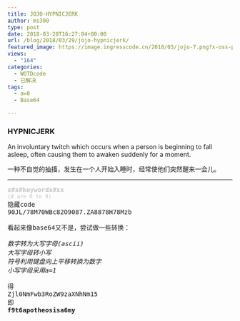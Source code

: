 ```yaml
---
title: JOJO-HYPNICJERK
author: ms300
type: post
date: 2018-03-28T16:27:04+00:00
url: /blog/2018/03/29/jojo-hypnicjerk/
featured_image: https://image.ingresscode.cn/2018/03/jojo-7.png?x-oss-process=image/resize,m_fill,w_589,h_220
views:
  - "164"
categories:
  - WOTDcode
  - 已解决
tags:
  - a=0
  - Base64

---
```

### HYPNICJERK

<span data-sheets-value="{&quot;1&quot;:2,&quot;2&quot;:&quot;An involuntary twitch which occurs when a person is beginning to fall asleep, often causing them to awaken suddenly for a moment.&quot;}" data-sheets-userformat="{&quot;2&quot;:513,&quot;3&quot;:[null,0],&quot;12&quot;:0}">An involuntary twitch which occurs when a person is beginning to fall asleep, often causing them to awaken suddenly for a moment.</span>

一种不自觉的抽搐，发生在一个人开始入睡时，经常使他们突然醒来一会儿。

<!--more-->

* * *

<pre><span style="color: #c4c4c4;"><b>x#x#keywordx#xx</b></span>
<span style="color: #c4c4c4;"><small>(# are 0 to 9)</small></span>
隐藏code
<span data-sheets-value="{&quot;1&quot;:2,&quot;2&quot;:&quot;90JL/78M70WBc82O9087.ZA8878H78Mzb&quot;}" data-sheets-userformat="{&quot;2&quot;:513,&quot;3&quot;:[null,0],&quot;12&quot;:0}">90JL/78M70WBc82O9087.ZA8878H78Mzb</span>

看起来像base64又不是，尝试做一些转换：

<em>数字转为大写字母(ascii)</em>
<em>大写字母转小写</em>
<em>符号利用键盘向上平移转换为数字</em>
<em>小写字母采用a=1
</em>
得
Zjl0NmFwb3RoZW9zaXNhNm15
即
<strong><span data-sheets-value="{&quot;1&quot;:2,&quot;2&quot;:&quot;f9t6apotheosisa6my&quot;}" data-sheets-userformat="{&quot;2&quot;:513,&quot;3&quot;:[null,0],&quot;12&quot;:0}">f9t6apotheosisa6my</span>

</strong></pre>

<audio style="display: none;" controls="controls"></audio>